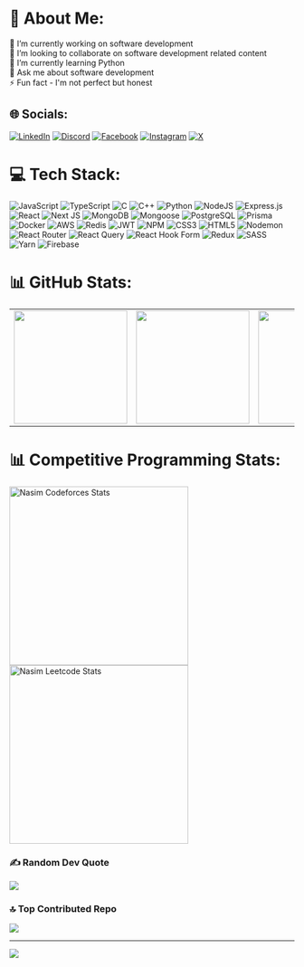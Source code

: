 # 💫 About Me:
🔭 I’m currently working on software development<br>👯 I’m looking to collaborate on software development related content<br>🌱 I’m currently learning Python<br>💬 Ask me about software development<br>⚡ Fun fact - I'm not perfect but honest


## 🌐 Socials:
[![LinkedIn](https://img.shields.io/badge/LinkedIn-%230077B5.svg?logo=linkedin&logoColor=white)](https://linkedin.com/in/nazmulhasannasim333)
[![Discord](https://img.shields.io/badge/Discord-%237289DA.svg?logo=discord&logoColor=white)](https://discord.gg/nazmulhasannasim333#6311)
[![Facebook](https://img.shields.io/badge/Facebook-%231877F2.svg?logo=Facebook&logoColor=white)](https://facebook.com/nazmulhasannasim333)
[![Instagram](https://img.shields.io/badge/Instagram-%23E4405F.svg?logo=Instagram&logoColor=white)](https://instagram.com/nazmulhasannasim333)
[![X](https://img.shields.io/badge/X-black.svg?logo=X&logoColor=white)](https://x.com/NHnasim333) 

# 💻 Tech Stack:
![JavaScript](https://img.shields.io/badge/javascript-%23323330.svg?style=for-the-badge&logo=javascript&logoColor=%23F7DF1E)
![TypeScript](https://img.shields.io/badge/typescript-%23007ACC.svg?style=for-the-badge&logo=typescript&logoColor=white)
![C](https://img.shields.io/badge/c-%2300599C.svg?style=for-the-badge&logo=c&logoColor=white)
![C++](https://img.shields.io/badge/c++-%2300599C.svg?style=for-the-badge&logo=c%2B%2B&logoColor=white)
![Python](https://img.shields.io/badge/python-%23323330.svg?style=for-the-badge&logo=python&logoColor=%23FFD43B)
![NodeJS](https://img.shields.io/badge/node.js-6DA55F?style=for-the-badge&logo=node.js&logoColor=white)
![Express.js](https://img.shields.io/badge/express.js-%23404d59.svg?style=for-the-badge&logo=express&logoColor=%2361DAFB)
![React](https://img.shields.io/badge/react-%2320232a.svg?style=for-the-badge&logo=react&logoColor=%2361DAFB)
![Next JS](https://img.shields.io/badge/Next-black?style=for-the-badge&logo=next.js&logoColor=white)
![MongoDB](https://img.shields.io/badge/MongoDB-%234ea94b.svg?style=for-the-badge&logo=mongodb&logoColor=white)
![Mongoose](https://img.shields.io/badge/mongoose-%23880000.svg?style=for-the-badge&logo=mongoose&logoColor=white)
![PostgreSQL](https://img.shields.io/badge/PostgreSQL-%23336791.svg?style=for-the-badge&logo=postgresql&logoColor=white)
![Prisma](https://img.shields.io/badge/Prisma-2D3748?style=for-the-badge&logo=prisma&logoColor=white)
![Docker](https://img.shields.io/badge/docker-%230db7ed.svg?style=for-the-badge&logo=docker&logoColor=white)
![AWS](https://img.shields.io/badge/AWS-%23FF9900.svg?style=for-the-badge&logo=amazon-aws&logoColor=white)
![Redis](https://img.shields.io/badge/redis-%23DD0031.svg?style=for-the-badge&logo=redis&logoColor=white)
![JWT](https://img.shields.io/badge/JWT-black?style=for-the-badge&logo=JSON%20web%20tokens)
![NPM](https://img.shields.io/badge/NPM-%23CB3837.svg?style=for-the-badge&logo=npm&logoColor=white)
![CSS3](https://img.shields.io/badge/css3-%231572B6.svg?style=for-the-badge&logo=css3&logoColor=white)
![HTML5](https://img.shields.io/badge/html5-%23E34F26.svg?style=for-the-badge&logo=html5&logoColor=white)
![Nodemon](https://img.shields.io/badge/NODEMON-%23323330.svg?style=for-the-badge&logo=nodemon&logoColor=%BBDEAD)
![React Router](https://img.shields.io/badge/React_Router-CA4245?style=for-the-badge&logo=react-router&logoColor=white)
![React Query](https://img.shields.io/badge/-React%20Query-FF4154?style=for-the-badge&logo=react%20query&logoColor=white)
![React Hook Form](https://img.shields.io/badge/React%20Hook%20Form-%23EC5990.svg?style=for-the-badge&logo=reacthookform&logoColor=white)
![Redux](https://img.shields.io/badge/redux-%23593d88.svg?style=for-the-badge&logo=redux&logoColor=white)
![SASS](https://img.shields.io/badge/SASS-hotpink.svg?style=for-the-badge&logo=SASS&logoColor=white)
![Yarn](https://img.shields.io/badge/yarn-%232C8EBB.svg?style=for-the-badge&logo=yarn&logoColor=white)
![Firebase](https://img.shields.io/badge/firebase-%23039BE5.svg?style=for-the-badge&logo=firebase)
# 📊 GitHub Stats:
<div align="center">

  <table>
    <tr>
      <td>
        <img src="https://github-readme-stats.vercel.app/api/top-langs/?username=nazmulhasannasim333&theme=radical&hide_border=false&include_all_commits=true&count_private=true&layout=compact" height="200px" />
      </td>
      <td>
        <img src="https://github-readme-stats.vercel.app/api?username=nazmulhasannasim333&theme=radical&hide_border=false&count_private=true" height="200px" />
      </td>
      <td>
        <img src="https://github-readme-streak-stats.herokuapp.com/?user=nazmulhasannasim333&theme=radical&hide_border=false" height="200px" />
      </td>
    </tr>
  </table>

</div>

# 📊 Competitive Programming Stats:
<span>
<a href="https://codeforces.com/profile/nasim333" target="_blank">
<img height="316" src="https://codeforces-readme-stats.vercel.app/api/card?username=nasim333&theme=radical&disable_animations=false&show_icons=true&force_username=true" alt="Nasim Codeforces Stats"/>
</a>
<a href="https://leetcode.com/u/nasim333" target="_blank">
<img height="316" src="https://leetcard.jacoblin.cool/nasim333?theme=radical&font=Fira%20Code&ext=contest" alt="Nasim Leetcode Stats"/>
</a>
</span>

### ✍️ Random Dev Quote
![](https://quotes-github-readme.vercel.app/api?type=horizontal&theme=radical)

### 🔝 Top Contributed Repo
![](https://github-contributor-stats.vercel.app/api?username=nazmulhasannasim333&limit=5&theme=radical&combine_all_yearly_contributions=true)

---
[![](https://visitcount.itsvg.in/api?id=nazmulhasannasim333&icon=0&color=6)](https://visitcount.itsvg.in)

<!-- Proudly created with GPRM ( https://gprm.itsvg.in ) -->
